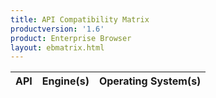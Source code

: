 ```yaml
---
title: API Compatibility Matrix
productversion: '1.6'
product: Enterprise Browser
layout: ebmatrix.html
---
```

<div id="toolbar" style="display:none">
    <button class="btn btn-primary" id="btnFilter"><i class="glyphicon glyphicon-filter"></i> (<span id="condition">Any</span>)</button>
    <select id="engines" multiple="multiple">
    </select>
    <select id="os" multiple="multiple">
    </select>
</div>

<table id="table" 
    data-search="true"
    data-show-columns="true"
    data-toolbar="#toolbar">
    <thead>
    <tr>
        <th data-field="api">API</th>
        <th data-field="engines">Engine(s)</th>
        <th data-field="os">Operating System(s)</th>
    </tr>
    </thead>
</table>

<script>
var matrix=[
    {
        "api":"AddressBar", 
       "engines": "Webkit,IE",
        "os": "Android,WM,CE",
        "devices": "All"
    },

    {
        "api":"AirBeam",
        "engines": "Webkit,IE",
        "os": "WM,CE",
        "devices": "All"
    },

    {
        "api":"Alarm",
        "engines": "Webkit,IE",
        "os": "Android,WM,CE",
        "devices": "All"
    },

    {
        "api":"Application",
        "engines": "Webkit",
        "os": "Android,WM,CE",
        "devices": "All"
    },

    {
        "api":"AudioCapture",
        "engines": "Webkit",
        "os": "Android,WM,CE",
        "devices": "All"
    },

    {
        "api":"BackButton",
        "engines": "Webkit,IE",
        "os": "Android,WM,CE",
        "devices": "All"
    },

    {
        "api":"Backlight",
        "engines": "Webkit,IE",
        "os": "Android,WM,CE",
        "devices": "All"
    },

    {
        "api":"Barcode",
        "engines": "Webkit",
        "os": "Android,WM,CE",
        "devices": "All"
    },
    {
        "api":"Battery",
        "engines": "Webkit",
        "os": "Android,WM,CE",
        "devices": "All"
    },

    {
        "api":"BottomCommandArea",
        "engines": "Webkit,IE",
        "os": "Android,WM,CE",
        "devices": "All"
    },

    {
        "api":"CardReader",
        "engines": "Webkit",
        "os": "Android,WM,CE",
        "devices": "All"
    },

    {
        "api":"Comm",
        "engines": "Webkit,IE",
        "os": "WM,CE",
        "devices": "All"
    },
    {
        "api":"Database",
        "engines": "Webkit,IE",
        "os": "Android,WM,CE",
        "devices": "All"
    },
    {
        "api":"Device",
        "engines": "Webkit,IE",
        "os": "Android,WM",
        "devices": "All"
    },


    {
        "api":"File",
        "engines": "Webkit",
        "os": "Android,WM,CE",
        "devices": "All"
    },

    {
        "api":"FileTransfer",
        "engines": "Webkit,IE",
        "os": "Android,WM,CE",
        "devices": "All"
    },

    {
        "api":"ForwardButton",
        "engines": "Webkit,IE",
        "os": "Android,WM,CE",
        "devices": "All"
    },

    {
        "api":"Gesture",
        "engines": "Webkit,IE",
        "os": "Android,WM,CE",
        "devices": "All"
    },

    {
        "api":"GoButton",
        "engines": "Webkit,IE",
        "os": "Android,WM,CE",
        "devices": "All"
    },

    {
        "api":"HomeButton",
        "engines": "Webkit,IE",
        "os": "Android,WM,CE",
        "devices": "All"
    },

    {
        "api":"Hourglass",
        "engines": "Webkit,IE",
        "os": "Android,WM,CE",
        "devices": "All"
    },

    {
        "api":"Imager",
        "engines": "Webkit,IE",
        "os": "Android,WM,CE",
        "devices": "All"
    },

    

    {
        "api":"KeyCapture",
        "engines": "Webkit",
        "os": "Android,WM,CE",
        "devices": "All"
    },

    {
        "api":"KeyState",
        "engines": "Webkit",
        "os": "WM,CE",
        "devices": "All"
    },

    {
        "api":"KeyLight",
        "engines": "Webkit,IE",
        "os": "WM,CE",
        "devices": "All"
    },

    {
        "api":"Log",
        "engines": "Webkit",
        "os": "Android,WM,CE",
        "devices": "All"
    },

    {
        "api":"Mediaplayer",
        "engines": "Webkit",
        "os": "Android,WM,CE",
        "devices": "All"
    },

    {
        "api":"Memory",
        "engines": "Webkit,IE",
        "os": "WM,CE",
        "devices": "All"
    },

    {
        "api":"NativeMenubar",
        "engines": "Webkit",
        "os": "WM,CE",
        "devices": "All"
    },

    {
        "api":"NativeTabbar",
        "engines": "Webkit",
        "os": "Android,WM,CE",
        "devices": "All"
    },

    {
        "api":"NativeToolbar",
        "engines": "Webkit",
        "os": "Android,WM,CE",
        "devices": "All"
    },

    {
        "api":"Network",
        "engines": "Webkit",
        "os": "Android,WM,CE",
        "devices": "All"
    },

    {
        "api":"Notification",
        "engines": "Webkit",
        "os": "Android,WM,CE",
        "devices": "All"
    },

    {
        "api":"PowerOn",
        "engines": "Webkit,IE",
        "os": "WM,CE",
        "devices": "All"
    },

    {
        "api":"Printer",
        "engines": "Webkit",
        "os": "Android,WM,CE",
        "devices": "All"
    },

    {
        "api":"PrinterZebra",
        "engines": "Webkit",
        "os": "Android,WM,CE",
        "devices": "All"
    },

    {
        "api":"Process",
        "engines": "Webkit",
        "os": "WM,CE",
        "devices": "All"
    },

    {
        "api":"QuitButton",
        "engines": "Webkit,IE",
        "os": "Android,WM,CE",
        "devices": "All"
    },

    {
        "api":"Reboot",
        "engines": "Webkit,IE",
        "os": "Android,WM,CE",
        "devices": "All"
    },

    {
        "api":"Registry",
        "engines": "Webkit,IE",
        "os": "WM,CE",
        "devices": "All"
    },

    {
        "api":"ReloadButton",
        "engines": "Webkit,IE",
        "os": "Android,WM,CE",
        "devices": "All"
    },

    {
        "api":"ScreenOrientation",
        "engines": "Webkit",
        "os": "Android,WM,CE",
        "devices": "All"
    },

    {
        "api":"Sensor",
        "engines": "Webkit",
        "os": "Android,WM,CE",
        "devices": "All"
    },

    {
        "api":"SignalIndicators",
        "engines": "Webkit",
        "os": "Android,WM,CE",
        "devices": "All"
    },

    {
        "api":"Signature",
        "engines": "Webkit",
        "os": "Android,WM,CE",
        "devices": "All"
    },

    {
        "api":"Sip",
        "engines": "Webkit,IE",
        "os": "Android,WM,CE",
        "devices": "All"
    },

    {
        "api":"SipButton",
        "engines": "Webkit,IE",
        "os": "Android,WM,CE",
        "devices": "All"
    },

    {
        "api":"SmartCradle",
        "engines": "Webkit",
        "os": "Android,CE",
        "devices": "All"
    },

    {
        "api":"StopButton",
        "engines": "Webkit,IE",
        "os": "Android,WM,CE",
        "devices": "All"
    },

    {
        "api":"Stylus",
        "engines": "Webkit,IE",
        "os": "Android,WM,CE",
        "devices": "All"
    },

    {
        "api":"System",
        "engines": "Webkit",
        "os": "Android,WM,CE",
        "devices": "All"
    },

    {
        "api":"SystemTime",
        "engines": "Webkit,IE",
        "os": "WM,CE",
        "devices": "All"
    },

    {
        "api":"TopCommandArea",
        "engines": "Webkit,IE",
        "os": "Android,WM,CE",
        "devices": "All"
    },

    {
        "api":"Videocapture",
        "engines": "Webkit",
        "os": "Android,WM,CE",
        "devices": "All"
    },

    {
        "api":"Volume",
        "engines": "Webkit,IE",
        "os": "Android,WM,CE",
        "devices": "All"
    },

    {
        "api":"Wake",
        "engines": "Webkit,IE",
        "os": "Android",
        "devices": "All"
    },


    {
        "api":"WebView",
        "engines": "Webkit",
        "os": "Android,WM,CE",
        "devices": "All"
    },

    {
        "api":"Zoom",
        "engines": "Webkit,IE",
        "os": "Android,WM,CE",
        "devices": "All"
    },

    {
        "api":"ZoomTextButton",
        "engines": "Webkit,IE",
        "os": "Android,WM,CE",
        "devices": "All"
    },
];
var lookups = {
    engines: {
        cluttered: [],
        unique: []
    },
    os: {
        cluttered: [],
        unique: []
    },
    devices: {
        cluttered: [],
        unique: []
    }
};




function pushArray(obj,ar)
{
    for (var i = 0; i < ar.length; i++) {
        obj.push(ar[i]);
    };
}

function arrayContains(match, search){
    // console.log("checking match")
    // console.log(match);
    // console.log(search);
    var found=false;
    if(match != null)
    {
        for (var i = 0; i < match.length; i++) {
            if($.inArray(match[i],search)>-1){
                found=true;
            }
        };
    }
    // console.log(found)
    return found;
}

function sameArray(arr1,arr2){
    if($(arr1).not(arr2).length == 0 && $(arr2).not(arr1).length == 0)
        return true
    else
        return false
}

function getFilteredMatrix(){
    var newMatrix = [];
    // console.log($('#devices').val())
    if($('#engines').val()==null && $('#os').val()==null)
    {
        newMatrix = matrix;
    }
        else
        {
        for (var i = 0; i < matrix.length; i++) {
            // console.log(matrix[i].api);
            var found = {
                os: false,
                engines: false
            };
            
            if(arrayContains($('#engines').val(),matrix[i].engines.split(','))){
                found.engines=true;
                // console.log('Found Engine');
            }
            if(arrayContains($('#os').val(),matrix[i].os.split(','))){
                found.os=true;
                // console.log('Found OS');
            }
            
            // console.log(found);
            if(($('#condition').html() =='All') && (found.os && found.engines)){
                newMatrix.push(matrix[i]);
            }
            if(($('#condition').html() =='Any') && (found.os || found.engines)){
                newMatrix.push(matrix[i]);
            }
        };

    }
    $('#table').bootstrapTable("load",newMatrix);
    return newMatrix;
}

function displayMatrix() {

        for (var i = 0; i < matrix.length; i++) {
            pushArray(lookups.engines.cluttered,matrix[i].engines.split(','));
            pushArray(lookups.os.cluttered,matrix[i].os.split(','));
        };
        lookups.engines.unique = $.unique(lookups.engines.cluttered).sort();
        lookups.os.unique = $.unique(lookups.os.cluttered).sort();
        
        $.each(lookups.os.unique, function(key, value) {   
             $('#os')
                 .append($("<option selected></option>")
                 .attr("value",value)
                 .text(value)); 
        });
        $.each(lookups.engines.unique, function(key, value) {   
             $('#engines')
                 .append($("<option selected></option>")
                 .attr("value",value)
                 .text(value)); 
        });

        $('#os').multiselect({
            includeSelectAllOption: true,
            allSelectedText: 'All Operating Systems',
            nonSelectedText: 'Select Operating Systems',
            onChange: function(option, checked, select) {
               getFilteredMatrix();
            }
        });        
        $('#engines').multiselect({
            includeSelectAllOption: true,
            allSelectedText: 'All Engines',
            nonSelectedText: 'Select Engines',
            onChange: function(option, checked, select) {
               getFilteredMatrix();
            }
        });  

      $('#table').bootstrapTable({
        data: matrix
        });  

        $('#btnFilter').click(function(){
            if($('#condition').html() =='All')
                $('#condition').html('Any');
            else
                $('#condition').html('All');
            getFilteredMatrix();
        })    
    };
</script>



